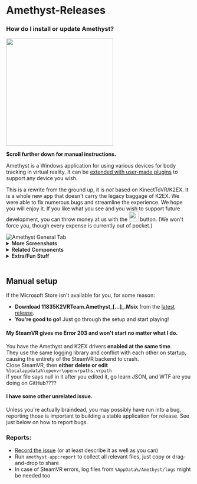 # Amethyst-Releases

### How do I install or update Amethyst?
[<img width="290px" src="https://get.microsoft.com/images/en-us%20light.svg">](https://www.microsoft.com/store/apps/9P7R8FGDDGDH)

**Scroll further down for manual instructions.**  

Amethyst is a Windows application for using various devices for body tracking in virtual reality. It can be [extended with user-made plugins]([https://github.com/KinectToVR/K2TrackingDevice-Samples](https://docs.k2vr.tech/en/dev/overview/)) to support any device you wish.

This is a rewrite from the ground up, it is *not* based on KinectToVR/K2EX. It is a whole new app that doesn't carry the legacy baggage of K2EX. We were able to fix numerous bugs and streamline the experience. We hope you will enjoy it. If you like what you see and you wish to support future development, you can throw money at us with the [<img style="display:inline; height:26px;" src="https://user-images.githubusercontent.com/8508676/189487326-eff20178-77a2-4ea4-9798-d389e53501e4.png">](https://opencollective.com/k2vr) button.
  (We won't force you, though every expense is currently out of pocket.)



<img alt="Amethyst General Tab" src="https://user-images.githubusercontent.com/50022719/230727989-84673a2e-ee90-45e8-9282-cbe9bd1f8697.png">
<details>
<summary><span style="font-weight:600;">More Screenshots</span></summary>
<img alt="Amethyst Settings Tab" src="https://user-images.githubusercontent.com/50022719/230728008-42181c96-67cf-4c54-b632-b0b8aafc478c.png"> 
<img alt="Amethyst Devices Tab" src="https://user-images.githubusercontent.com/50022719/230728027-3c758683-5df3-4cb5-b485-e93f3245e188.png">
<img alt="Amethyst Info Tab" src="https://user-images.githubusercontent.com/50022719/230728043-e3fda800-d4ac-46c8-aca7-e5ef02507d58.png"> 
<img alt="Amethyst Plugins Tab" src="https://user-images.githubusercontent.com/50022719/230728064-98f0f510-bc83-470a-a3af-e0f8ed5b67c1.png"> 
</details>

<details>
<summary><span style="font-weight:600;">Related Components</span></summary>
<img alt="Amethyst ExtFlip" src="https://user-images.githubusercontent.com/50022719/230728107-d65de3d3-5545-43bf-86b9-5d223af615f1.png">
<img alt="Amethyst Extra Trackers" src="https://user-images.githubusercontent.com/50022719/230728127-809e14a8-3077-4433-9726-509abd4f8900.png">
<img alt="Amethyst Tracking Output" src="https://user-images.githubusercontent.com/50022719/230728139-793302e3-c66f-4c2d-a333-dfe86cc6e591.png">
<img alt="Amethyst Store Sample" src="https://user-images.githubusercontent.com/50022719/230728147-a3e08d07-99ae-40e2-8994-67de31ebc1de.png">
</details>

<details>
<summary><span style="font-weight:600;">Extra/Fun Stuff</span></summary>
<img alt="Amethyst Help" src="https://user-images.githubusercontent.com/50022719/230728159-54110668-51b9-419f-9825-6e5296212267.png">
<img alt="Amethyst Freeze" src="https://user-images.githubusercontent.com/50022719/230728169-3e7b30d4-30cd-4595-a8a8-68c512edcf23.png">
</details>
</br>

## Manual setup

If the Microsoft Store isn't available for you, for some reason:
 - **Download 11835K2VRTeam.Amethyst_[...]_.Msix** from the [latest release](https://github.com/KinectToVR/Amethyst-Releases/releases/latest).
 - **You're good to go!** Just go through the setup and start playing!

#### My SteamVR gives me Error 203 and won't start no matter what I do.
You have the Amethyst and K2EX drivers **enabled at the same time**.  
They use the same logging library and conflict with each other on startup, causing the entirety of the SteamVR backend to crash.  
Close SteamVR, then **either delete or edit** `%localappdata%\openvr\openvrpaths.vrpath`  
if your file says null in it after you edited it, go learn JSON, and WTF are you doing on GitHub????

#### I have some other unrelated issue.
Unless you're actually braindead, you may possibly have run into a bug,  
reporting those is important to building a stable application for release. 
See just below on how to report bugs.

### Reports: 
- <ins>Record the issue</ins> (or at least describe it as well as you can)
- Run `amethyst-app:report` to collect all relevant files, just copy or drag-and-drop to share
- In case of SteamVR errors, log files from ```%AppData%/Amethyst/logs``` might be needed too
